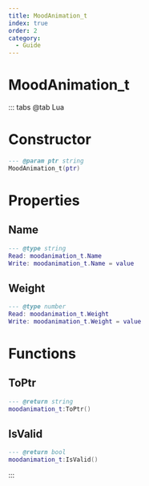 ```yaml
---
title: MoodAnimation_t
index: true
order: 2
category:
  - Guide
---
```


# MoodAnimation_t

::: tabs
@tab Lua
# Constructor
```lua
--- @param ptr string
MoodAnimation_t(ptr)
```
# Properties
## Name 
```lua
--- @type string
Read: moodanimation_t.Name
Write: moodanimation_t.Name = value
```
## Weight 
```lua
--- @type number
Read: moodanimation_t.Weight
Write: moodanimation_t.Weight = value
```
# Functions
## ToPtr
```lua
--- @return string
moodanimation_t:ToPtr()
```
## IsValid
```lua
--- @return bool
moodanimation_t:IsValid()
```

:::
